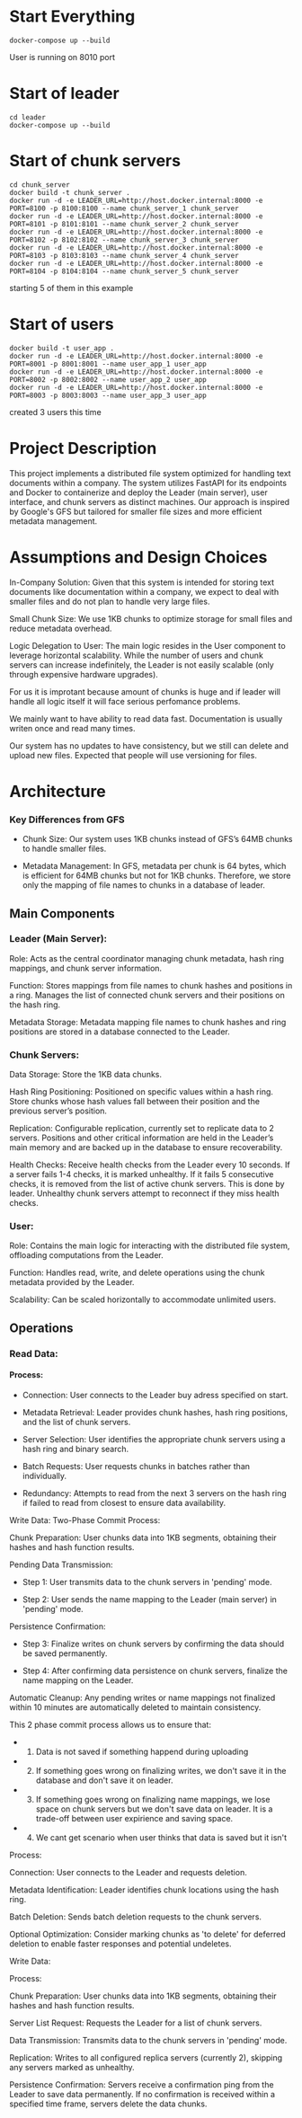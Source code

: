 # Start Everything
```
docker-compose up --build
```
User is running on 8010 port

# Start of leader
```
cd leader
docker-compose up --build
```
# Start of chunk servers

```
cd chunk_server
docker build -t chunk_server .
docker run -d -e LEADER_URL=http://host.docker.internal:8000 -e PORT=8100 -p 8100:8100 --name chunk_server_1 chunk_server
docker run -d -e LEADER_URL=http://host.docker.internal:8000 -e PORT=8101 -p 8101:8101 --name chunk_server_2 chunk_server
docker run -d -e LEADER_URL=http://host.docker.internal:8000 -e PORT=8102 -p 8102:8102 --name chunk_server_3 chunk_server
docker run -d -e LEADER_URL=http://host.docker.internal:8000 -e PORT=8103 -p 8103:8103 --name chunk_server_4 chunk_server
docker run -d -e LEADER_URL=http://host.docker.internal:8000 -e PORT=8104 -p 8104:8104 --name chunk_server_5 chunk_server

```
starting 5 of them in this example

# Start of users
```
docker build -t user_app .
docker run -d -e LEADER_URL=http://host.docker.internal:8000 -e PORT=8001 -p 8001:8001 --name user_app_1 user_app
docker run -d -e LEADER_URL=http://host.docker.internal:8000 -e PORT=8002 -p 8002:8002 --name user_app_2 user_app
docker run -d -e LEADER_URL=http://host.docker.internal:8000 -e PORT=8003 -p 8003:8003 --name user_app_3 user_app

```
created 3 users this time


# Project Description

This project implements a distributed file system optimized for handling text documents within a company. The system utilizes FastAPI for its endpoints and Docker to containerize and deploy the Leader (main server), user interface, and chunk servers as distinct machines. Our approach is inspired by Google's GFS but tailored for smaller file sizes and more efficient metadata management.


# Assumptions and Design Choices


In-Company Solution: Given that this system is intended for storing text documents like documentation within a company, we expect to deal with smaller files and do not plan to handle very large files.

Small Chunk Size: We use 1KB chunks to optimize storage for small files and reduce metadata overhead.

Logic Delegation to User: The main logic resides in the User component to leverage horizontal scalability. While the number of users and chunk servers can increase indefinitely, the Leader is not easily scalable (only through expensive hardware upgrades).

For us it is improtant because amount of chunks is huge and if leader will handle all logic itself it will face serious perfomance problems.

We mainly want to have ability to read data fast. Documentation is usually writen once and read many times.

Our system has no updates to have consistency, but we still can delete and upload new files. Expected that people will use versioning for files.

# Architecture


### Key Differences from GFS


- Chunk Size: Our system uses 1KB chunks instead of GFS’s 64MB chunks to handle smaller files.

- Metadata Management: In GFS, metadata per chunk is 64 bytes, which is efficient for 64MB chunks but not for 1KB chunks. Therefore, we store only the mapping of file names to chunks in a database of leader.

## Main Components


### Leader (Main Server):


Role: Acts as the central coordinator managing chunk metadata, hash ring mappings, and chunk server information.

Function: Stores mappings from file names to chunk hashes and positions in a ring. Manages the list of connected chunk servers and their positions on the hash ring.

Metadata Storage: Metadata mapping file names to chunk hashes and ring positions are stored in a database connected to the Leader.


### Chunk Servers:


Data Storage: Store the 1KB data chunks.

Hash Ring Positioning: Positioned on specific values within a hash ring. Store chunks whose hash values fall between their position and the previous server’s position.

Replication: Configurable replication, currently set to replicate data to 2 servers. Positions and other critical information are held in the Leader’s main memory and are backed up in the database to ensure recoverability.

Health Checks: Receive health checks from the Leader every 10 seconds. If a server fails 1-4 checks, it is marked unhealthy. If it fails 5 consecutive checks, it is removed from the list of active chunk servers. This is done by leader. Unhealthy chunk servers attempt to reconnect if they miss health checks.


### User:


Role: Contains the main logic for interacting with the distributed file system, offloading computations from the Leader.

Function: Handles read, write, and delete operations using the chunk metadata provided by the Leader.

Scalability: Can be scaled horizontally to accommodate unlimited users.


## Operations



### Read Data:



#### Process:

- Connection: User connects to the Leader buy adress specified on start.

- Metadata Retrieval: Leader provides chunk hashes, hash ring positions, and the list of chunk servers.

- Server Selection: User identifies the appropriate chunk servers using a hash ring and binary search.

- Batch Requests: User requests chunks in batches rather than individually.

- Redundancy: Attempts to read from the next 3 servers on the hash ring if failed to read from closest to ensure data availability.


Write Data:
Two-Phase Commit Process:

Chunk Preparation: User chunks data into 1KB segments, obtaining their hashes and hash function results.

Pending Data Transmission:

- Step 1: User transmits data to the chunk servers in 'pending' mode.

- Step 2: User sends the name mapping to the Leader (main server) in 'pending' mode.



Persistence Confirmation:

- Step 3: Finalize writes on chunk servers by confirming the data should be saved permanently.

- Step 4: After confirming data persistence on chunk servers, finalize the name mapping on the Leader.


Automatic Cleanup: Any pending writes or name mappings not finalized within 10 minutes are automatically deleted to maintain consistency.

This 2 phase commit process allows us to ensure that:
- 1) Data is not saved if something happend during uploading
- 2) If something goes wrong on finalizing writes, we don't save it in the database and don't save it on leader.
- 3) If something goes wrong on finalizing name mappings, we lose space on chunk servers but we don't save data on leader. It is a trade-off between user expirience and saving space.
- 4) We cant get scenario when user thinks that data is saved but it isn't

Process:

Connection: User connects to the Leader and requests deletion.

Metadata Identification: Leader identifies chunk locations using the hash ring.

Batch Deletion: Sends batch deletion requests to the chunk servers.

Optional Optimization: Consider marking chunks as 'to delete' for deferred deletion to enable faster responses and potential undeletes.






Write Data:



Process:

Chunk Preparation: User chunks data into 1KB segments, obtaining their hashes and hash function results.

Server List Request: Requests the Leader for a list of chunk servers.

Data Transmission: Transmits data to the chunk servers in 'pending' mode.

Replication: Writes to all configured replica servers (currently 2), skipping any servers marked as unhealthy.

Persistence Confirmation: Servers receive a confirmation ping from the Leader to save data permanently. If no confirmation is received within a specified time frame, servers delete the data chunks.
